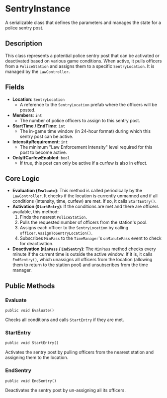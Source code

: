 # SentryInstance

A serializable class that defines the parameters and manages the state for a police sentry post.

## Description

This class represents a potential police sentry post that can be activated or deactivated based on various game conditions. When active, it pulls officers from a `PoliceStation` and assigns them to a specific `SentryLocation`. It is managed by the `LawController`.

## Fields

-   **Location**: `SentryLocation`
    -   A reference to the `SentryLocation` prefab where the officers will be posted.
-   **Members**: `int`
    -   The number of police officers to assign to this sentry post.
-   **StartTime / EndTime**: `int`
    -   The in-game time window (in 24-hour format) during which this sentry post can be active.
-   **IntensityRequirement**: `int`
    -   The minimum "Law Enforcement Intensity" level required for this post to become active.
-   **OnlyIfCurfewEnabled**: `bool`
    -   If true, this post can only be active if a curfew is also in effect.

## Core Logic

-   **Evaluation (`Evaluate`)**: This method is called periodically by the `LawController`. It checks if the location is currently unmanned and if all conditions (intensity, time, curfew) are met. If so, it calls `StartEntry()`.
-   **Activation (`StartEntry`)**: If the conditions are met and there are officers available, this method:
    1.  Finds the nearest `PoliceStation`.
    2.  Pulls the requested number of officers from the station's pool.
    3.  Assigns each officer to the `SentryLocation` by calling `officer.AssignToSentryLocation()`.
    4.  Subscribes `MinPass` to the `TimeManager`'s `onMinutePass` event to check for deactivation.
-   **Deactivation (`MinPass` / `EndSentry`)**: The `MinPass` method checks every minute if the current time is outside the active window. If it is, it calls `EndSentry()`, which unassigns all officers from the location (allowing them to return to the station pool) and unsubscribes from the time manager.

## Public Methods

### Evaluate
`public void Evaluate()`

Checks all conditions and calls `StartEntry` if they are met.

### StartEntry
`public void StartEntry()`

Activates the sentry post by pulling officers from the nearest station and assigning them to the location.

### EndSentry
`public void EndSentry()`

Deactivates the sentry post by un-assigning all its officers.
